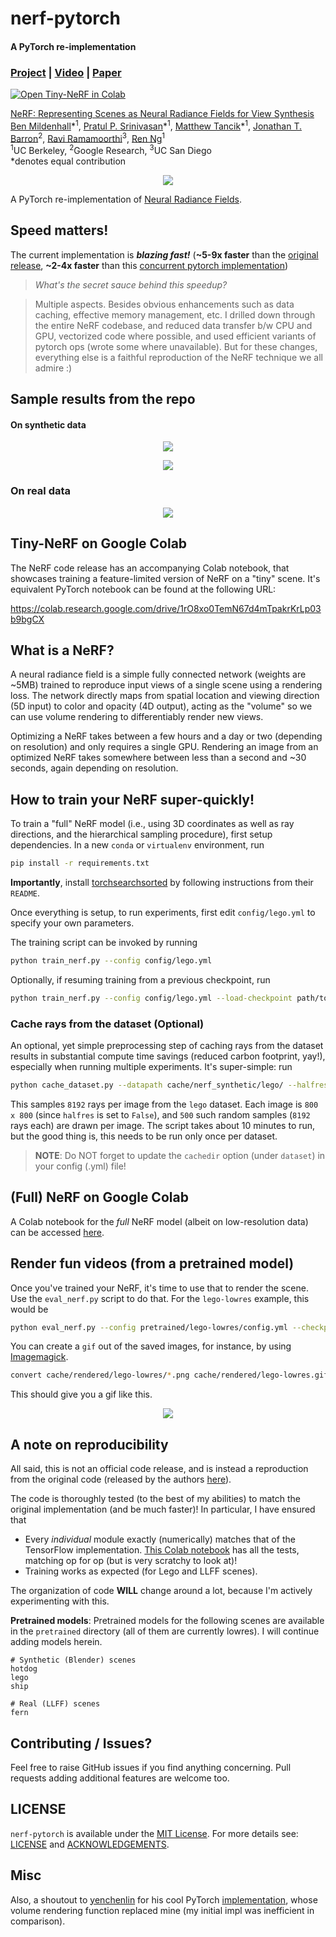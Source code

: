 # nerf-pytorch
#### A PyTorch re-implementation
### [Project](http://tancik.com/nerf) | [Video](https://youtu.be/JuH79E8rdKc) | [Paper](https://arxiv.org/abs/2003.08934)

[![Open Tiny-NeRF in Colab](https://colab.research.google.com/assets/colab-badge.svg)](https://colab.research.google.com/drive/1rO8xo0TemN67d4mTpakrKrLp03b9bgCX)

[NeRF: Representing Scenes as Neural Radiance Fields for View Synthesis](http://tancik.com/nerf)  
 [Ben Mildenhall](https://people.eecs.berkeley.edu/~bmild/)\*<sup>1</sup>,
 [Pratul P. Srinivasan](https://people.eecs.berkeley.edu/~pratul/)\*<sup>1</sup>,
 [Matthew Tancik](http://tancik.com/)\*<sup>1</sup>,
 [Jonathan T. Barron](http://jonbarron.info/)<sup>2</sup>,
 [Ravi Ramamoorthi](http://cseweb.ucsd.edu/~ravir/)<sup>3</sup>,
 [Ren Ng](https://www2.eecs.berkeley.edu/Faculty/Homepages/yirenng.html)<sup>1</sup> <br>
 <sup>1</sup>UC Berkeley, <sup>2</sup>Google Research, <sup>3</sup>UC San Diego  
  \*denotes equal contribution

<p align="center">
    <img src="assets/pipeline.jpg"/>
</p>

A PyTorch re-implementation of [Neural Radiance Fields](http://tancik.com/nerf).

## Speed matters!

The current implementation is **_blazing fast!_** (**~5-9x faster** than the [original release](https://github.com/bmild/nerf), **~2-4x faster** than this [concurrent pytorch implementation](https://github.com/yenchenlin/nerf-pytorch))

> _What's the secret sauce behind this speedup?_

> Multiple aspects. Besides obvious enhancements such as data caching, effective memory management, etc. I drilled down through the entire NeRF codebase, and reduced data transfer b/w CPU and GPU, vectorized code where possible, and used efficient variants of pytorch ops (wrote some where unavailable). But for these changes, everything else is a faithful reproduction of the NeRF technique we all admire :)


## Sample results from the repo


#### On synthetic data

<p align="center"> 
    <img src="assets/lego-lowres.gif">
</p>

<p align="center">
    <img src="assets/hotdog-lowres.gif">
</p>

### On real data

<p align="center"> 
    <img src="assets/fern-lowres.gif">
</p>


## Tiny-NeRF on Google Colab

The NeRF code release has an accompanying Colab notebook, that showcases training a feature-limited version of NeRF on a "tiny" scene. It's equivalent PyTorch notebook can be found at the following URL:

https://colab.research.google.com/drive/1rO8xo0TemN67d4mTpakrKrLp03b9bgCX


## What is a NeRF?

A neural radiance field is a simple fully connected network (weights are ~5MB) trained to reproduce input views of a single scene using a rendering loss. The network directly maps from spatial location and viewing direction (5D input) to color and opacity (4D output), acting as the "volume" so we can use volume rendering to differentiably render new views.

Optimizing a NeRF takes between a few hours and a day or two (depending on resolution) and only requires a single GPU. Rendering an image from an optimized NeRF takes somewhere between less than a second and ~30 seconds, again depending on resolution.


## How to train your NeRF super-quickly!

To train a "full" NeRF model (i.e., using 3D coordinates as well as ray directions, and the hierarchical sampling procedure), first setup dependencies. In a new `conda` or `virtualenv` environment, run
```bash
pip install -r requirements.txt
```

**Importantly**, install [torchsearchsorted](https://github.com/aliutkus/torchsearchsorted) by following instructions from their `README`.

Once everything is setup, to run experiments, first edit `config/lego.yml` to specify your own parameters.

The training script can be invoked by running
```bash
python train_nerf.py --config config/lego.yml
```

Optionally, if resuming training from a previous checkpoint, run
```bash
python train_nerf.py --config config/lego.yml --load-checkpoint path/to/checkpoint.ckpt
```

### Cache rays from the dataset (Optional)

An optional, yet simple preprocessing step of caching rays from the dataset results in substantial compute time savings (reduced carbon footprint, yay!), especially when running multiple experiments. It's super-simple: run
```bash
python cache_dataset.py --datapath cache/nerf_synthetic/lego/ --halfres False --savedir cache/legocache/legofull --num-random-rays 8192 --num-variations 50
```

This samples `8192` rays per image from the `lego` dataset. Each image is `800 x 800` (since `halfres` is set to `False`), and `500` such random samples (`8192` rays each) are drawn per image. The script takes about 10 minutes to run, but the good thing is, this needs to be run only once per dataset.

> **NOTE**: Do NOT forget to update the `cachedir` option (under `dataset`) in your config (.yml) file!


## (Full) NeRF on Google Colab

A Colab notebook for the _full_ NeRF model (albeit on low-resolution data) can be accessed [here](https://colab.research.google.com/drive/1L6QExI2lw5xhJ-MLlIwpbgf7rxW7fcz3).


## Render fun videos (from a pretrained model)

Once you've trained your NeRF, it's time to use that to render the scene. Use the `eval_nerf.py` script to do that. For the `lego-lowres` example, this would be
```bash
python eval_nerf.py --config pretrained/lego-lowres/config.yml --checkpoint pretrained/lego-lowres/checkpoint199999.ckpt --savedir cache/rendered/lego-lowres
```

You can create a `gif` out of the saved images, for instance, by using [Imagemagick](https://imagemagick.org/).
```bash
convert cache/rendered/lego-lowres/*.png cache/rendered/lego-lowres.gif
```

This should give you a gif like this.

<p align="center">
    <img src="assets/lego-lowres.gif">
</p>


## A note on reproducibility

All said, this is not an official code release, and is instead a reproduction from the original code (released by the authors [here](https://github.com/bmild/nerf)).

The code is thoroughly tested (to the best of my abilities) to match the original implementation (and be much faster)! In particular, I have ensured that
* Every _individual_ module exactly (numerically) matches that of the TensorFlow implementation. [This Colab notebook](https://colab.research.google.com/drive/1ENrAtZIEhoeNkaXOXkBL7SbWU1VWHBQm) has all the tests, matching op for op (but is very scratchy to look at)!
* Training works as expected (for Lego and LLFF scenes).

The organization of code **WILL** change around a lot, because I'm actively experimenting with this.

**Pretrained models**: Pretrained models for the following scenes are available in the `pretrained` directory (all of them are currently lowres). I will continue adding models herein.
```
# Synthetic (Blender) scenes
hotdog
lego
ship

# Real (LLFF) scenes
fern
```


## Contributing / Issues?

Feel free to raise GitHub issues if you find anything concerning. Pull requests adding additional features are welcome too.


## LICENSE

`nerf-pytorch` is available under the [MIT License](https://opensource.org/licenses/MIT). For more details see: [LICENSE](LICENSE) and [ACKNOWLEDGEMENTS](ACKNOWLEDGEMENTS).

## Misc

Also, a shoutout to [yenchenlin](https://github.com/yenchenlin) for his cool PyTorch [implementation](https://github.com/yenchenlin/nerf-pytorch), whose volume rendering function replaced mine (my initial impl was inefficient in comparison).
